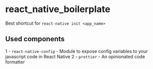 # react_native_boilerplate
Best shortcut for `react-native init <app_name>`

## Used components
1 - `react-native-config` - Module to expose config variables to your javascript code in React Native
2 - `prettier` - An opinionated code formatter
